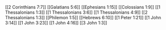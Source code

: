 [[2 Corinthians 7:7]]
[[Galatians 5:6]]
[[Ephesians 1:15]]
[[Colossians 1:9]]
[[1 Thessalonians 1:3]]
[[1 Thessalonians 3:6]]
[[1 Thessalonians 4:9]]
[[2 Thessalonians 1:3]]
[[Philemon 1:5]]
[[Hebrews 6:10]]
[[1 Peter 1:21]]
[[1 John 3:14]]
[[1 John 3:23]]
[[1 John 4:16]]
[[3 John 1:3]]
